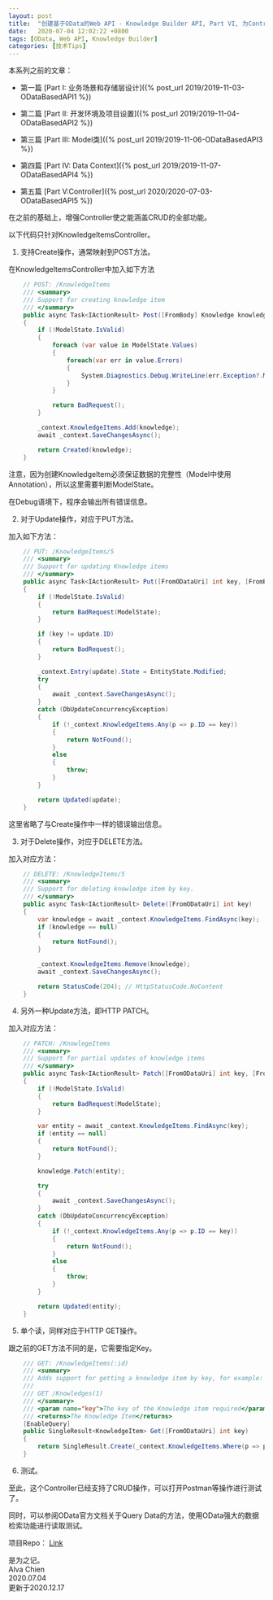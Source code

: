 ```yaml
---
layout: post
title:  "创建基于OData的Web API - Knowledge Builder API, Part VI, 为Controller添加CRUD"
date:   2020-07-04 12:02:22 +0800
tags: [OData, Web API, Knowledge Builder]
categories: [技术Tips]
---
```


本系列之前的文章：

- 第一篇 [Part I:  业务场景和存储层设计]({% post_url 2019/2019-11-03-ODataBasedAPI1 %}) 

- 第二篇 [Part II:  开发环境及项目设置]({% post_url 2019/2019-11-04-ODataBasedAPI2 %}) 

- 第三篇 [Part III:  Model类]({% post_url 2019/2019-11-06-ODataBasedAPI3 %}) 

- 第四篇 [Part IV: Data Context]({% post_url 2019/2019-11-07-ODataBasedAPI4 %})

- 第五篇 [Part V:Controller]({% post_url 2020/2020-07-03-ODataBasedAPI5 %}) 

在之前的基础上，增强Controller使之能涵盖CRUD的全部功能。


以下代码只针对KnowledgeItemsController。

1. 支持Create操作，通常映射到POST方法。

在KnowledgeItemsController中加入如下方法

```C#
    // POST: /KnowledgeItems
    /// <summary>
    /// Support for creating knowledge item
    /// </summary>
    public async Task<IActionResult> Post([FromBody] Knowledge knowledge)
    {
        if (!ModelState.IsValid)
        {
            foreach (var value in ModelState.Values)
            {
                foreach(var err in value.Errors) 
                {
                    System.Diagnostics.Debug.WriteLine(err.Exception?.Message);
                }
            }

            return BadRequest();
        }

        _context.KnowledgeItems.Add(knowledge);
        await _context.SaveChangesAsync();

        return Created(knowledge);
    }
```

注意，因为创建KnowledgeItem必须保证数据的完整性（Model中使用Annotation），所以这里需要判断ModelState。


在Debug语境下，程序会输出所有错误信息。
 

2. 对于Update操作，对应于PUT方法。

加入如下方法：

```C#
    // PUT: /KnowledgeItems/5
    /// <summary>
    /// Support for updating Knowledge items
    /// </summary>
    public async Task<IActionResult> Put([FromODataUri] int key, [FromBody] KnowledgeItem update)
    {
        if (!ModelState.IsValid)
        {
            return BadRequest(ModelState);
        }

        if (key != update.ID)
        {
            return BadRequest();
        }

        _context.Entry(update).State = EntityState.Modified;
        try
        {
            await _context.SaveChangesAsync();
        }
        catch (DbUpdateConcurrencyException)
        {
            if (!_context.KnowledgeItems.Any(p => p.ID == key))
            {
                return NotFound();
            }
            else
            {
                throw;
            }
        }

        return Updated(update);
    }
```

这里省略了与Create操作中一样的错误输出信息。


3. 对于Delete操作，对应于DELETE方法。

加入对应方法：   

```C#
    // DELETE: /KnowledgeItems/5
    /// <summary>
    /// Support for deleting knowledge item by key.
    /// </summary>
    public async Task<IActionResult> Delete([FromODataUri] int key)
    {
        var knowledge = await _context.KnowledgeItems.FindAsync(key);
        if (knowledge == null)
        {
            return NotFound();
        }

        _context.KnowledgeItems.Remove(knowledge);
        await _context.SaveChangesAsync();

        return StatusCode(204); // HttpStatusCode.NoContent
    }
```


4. 另外一种Update方法，即HTTP PATCH。   

加入对应方法：

```C#
    // PATCH: /KnowlegeItems
    /// <summary>
    /// Support for partial updates of knowledge items
    /// </summary>
    public async Task<IActionResult> Patch([FromODataUri] int key, [FromBody] Delta<KnowledgeItem> knowledge)
    {
        if (!ModelState.IsValid)
        {
            return BadRequest(ModelState);
        }

        var entity = await _context.KnowledgeItems.FindAsync(key);
        if (entity == null)
        {
            return NotFound();
        }

        knowledge.Patch(entity);

        try
        {
            await _context.SaveChangesAsync();
        }
        catch (DbUpdateConcurrencyException)
        {
            if (!_context.KnowledgeItems.Any(p => p.ID == key))
            {
                return NotFound();
            }
            else
            {
                throw;
            }
        }

        return Updated(entity);
    }
```

5. 单个读，同样对应于HTTP GET操作。

跟之前的GET方法不同的是，它需要指定Key。

```C#
    /// GET: /KnowledgeItems(:id)
    /// <summary>
    /// Adds support for getting a knowledge item by key, for example:
    /// 
    /// GET /Knowledges(1)
    /// </summary>
    /// <param name="key">The key of the Knowledge item required</param>
    /// <returns>The Knowledge Item</returns>
    [EnableQuery]
    public SingleResult<KnowledgeItem> Get([FromODataUri] int key)
    {
        return SingleResult.Create(_context.KnowledgeItems.Where(p => p.ID == key));
    }
```

6. 测试。

至此，这个Controller已经支持了CRUD操作，可以打开Postman等操作进行测试了。


同时，可以参阅OData官方文档关于Query Data的方法，使用OData强大的数据检索功能进行读取测试。


项目Repo： [Link](https://github.com/alvachien/knowledgebuilderapi)



是为之记。   
Alva Chien   
2020.07.04    
更新于2020.12.17   

